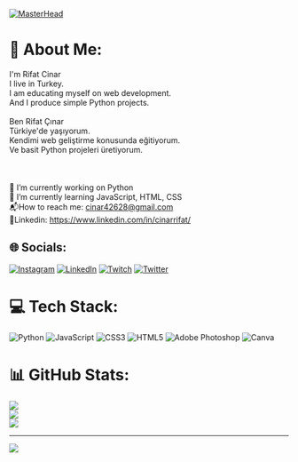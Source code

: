 [![MasterHead](https://www.digitalsolutionservices.com/img/services/web%20development.gif)](https://dreducto.io)

# 💫 About Me:
I'm Rifat Cinar<br>I live in Turkey. <br>I am educating myself on web development. <br>And I produce simple Python projects. <br><br>Ben Rifat Çınar<br>Türkiye'de yaşıyorum. <br>Kendimi web geliştirme konusunda eğitiyorum. <br>Ve basit Python projeleri üretiyorum.<br><br><br><br>🔭 I’m currently working on Python<br>🌱 I’m currently learning JavaScript, HTML, CSS<br>📬How to reach me: cinar42628@gmail.com<br>🌌Linkedin: https://www.linkedin.com/in/cinarrifat/


## 🌐 Socials:
[![Instagram](https://img.shields.io/badge/Instagram-%23E4405F.svg?logo=Instagram&logoColor=white)](https://instagram.com/rifat_cnr.py) [![LinkedIn](https://img.shields.io/badge/LinkedIn-%230077B5.svg?logo=linkedin&logoColor=white)](https://linkedin.com/in/cinarrifat) [![Twitch](https://img.shields.io/badge/Twitch-%239146FF.svg?logo=Twitch&logoColor=white)](https://twitch.tv/dreducto) [![Twitter](https://img.shields.io/badge/Twitter-%231DA1F2.svg?logo=Twitter&logoColor=white)](https://twitter.com/gundem_gun) 

# 💻 Tech Stack:
![Python](https://img.shields.io/badge/python-3670A0?style=for-the-badge&logo=python&logoColor=ffdd54) ![JavaScript](https://img.shields.io/badge/javascript-%23323330.svg?style=for-the-badge&logo=javascript&logoColor=%23F7DF1E) ![CSS3](https://img.shields.io/badge/css3-%231572B6.svg?style=for-the-badge&logo=css3&logoColor=white) ![HTML5](https://img.shields.io/badge/html5-%23E34F26.svg?style=for-the-badge&logo=html5&logoColor=white) ![Adobe Photoshop](https://img.shields.io/badge/adobephotoshop-%2331A8FF.svg?style=for-the-badge&logo=adobephotoshop&logoColor=white) ![Canva](https://img.shields.io/badge/Canva-%2300C4CC.svg?style=for-the-badge&logo=Canva&logoColor=white)
# 📊 GitHub Stats:
![](https://github-readme-stats.vercel.app/api?username=dreducto&theme=slateorange&hide_border=false&include_all_commits=false&count_private=false)<br/>
![](https://github-readme-streak-stats.herokuapp.com/?user=dreducto&theme=slateorange&hide_border=false)<br/>
![](https://github-readme-stats.vercel.app/api/top-langs/?username=dreducto&theme=slateorange&hide_border=false&include_all_commits=false&count_private=false&layout=compact)

---
[![](https://visitcount.itsvg.in/api?id=dreducto&icon=0&color=2)](https://visitcount.itsvg.in)

<!-- Proudly created with GPRM ( https://gprm.itsvg.in ) -->
